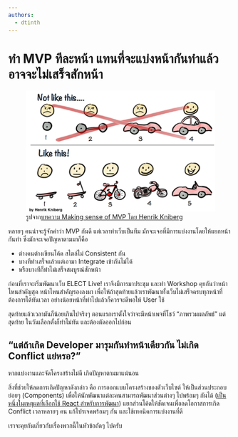 ```yaml
---
authors:
  - dtinth
---
```


# ทำ MVP ทีละหน้า แทนที่จะแบ่งหน้ากันทำแล้วอาจจะไม่เสร็จสักหน้า

<author-list></author-list>

<figure>
  <a href="https://blog.crisp.se/2016/01/25/henrikkniberg/making-sense-of-mvp">
    <img alt="" src="./mvp.png" />
  </a>
  <figcaption>
    รูปจาก<a href="https://blog.crisp.se/2016/01/25/henrikkniberg/making-sense-of-mvp">บทความ Making sense of MVP โดย Henrik Kniberg</a>
  </figcaption>
</figure>

หลายๆ คนน่าจะรู้จักคำว่า MVP กันดี
แต่เวลาทำเว็บเป็นทีม มักจะเจอที่มีการแบ่งงานโดยให้แยกหน้ากันทำ
ซึ่งมักจะเจอปัญหาตามมาก็คือ

- ต่างคนต่างเขียนโค้ด สไตล์ไม่ Consistent กัน
- บางทีทำเสร็จแล้วแต่เอามา Integrate เข้ากันไม่ได้
- หรือบางทีก็ทำไม่เสร็จสมบูรณ์สักหน้า

ก่อนที่เราจะเริ่มพัฒนาเว็บ ELECT Live!
เราจึงมีการมาประชุม และทำ Workshop คุยกันว่าหน้าไหนสำคัญสุด หน้าไหนสำคัญรองลงมา
เพื่อให้ถ้าสุดท้ายแล้วเราพัฒนาทั้งเว็บไม่เสร็จครบทุกหน้าที่ต้องการได้ทันเวลา อย่างน้อยหน้าที่ทำไปแล้วก็ควรจะดีพอให้ User ใช้

สุดท้ายแล้วเวลามันก็น้อยเกินไปจริงๆ
ตอนแรกเราตั้งใจว่าจะมีหน้าเพจที่โชว์ “ภาพรวมผลลัพธ์” แต่สุดท้าย ในวันเลือกตั้งก็ทำไม่ทัน และต้องตัดออกไปก่อน

## “แต่ถ้าเกิด Developer มารุมกันทำหน้าเดียวกัน ไม่เกิด Conflict แย่หรอ?”

หากแบ่งงานและจัดโครงสร้างไม่ดี เกิดปัญหาตามมาแน่นอน

สิ่งที่ช่วยให้ลดการเกิดปัญหาดังกล่าว คือ
การออกแบบโครงสร้างของตัวเว็บไซต์ ให้เป็นส่วนประกอบย่อยๆ (Components) เพื่อให้นักพัฒนาแต่ละคนสามารถพัฒนาส่วนต่างๆ ไปพร้อมๆ กันได้ ([เป็นหนึ่งในเหตุผลที่เลือกใช้ React สำหรับการพัฒนา](https://reactjs.org/docs/thinking-in-react.html))
แยกส่วนโค้ดให้ชัดเจนเพื่อลดโอกาสการเกิด Conflict เวลาหลายๆ คน แก้โปรเจคพร้อมๆ กัน
และใช้เทคนิคการแบ่งงานที่ดี

เราจะคุยกันเกี่ยวกับเรื่องพวกนี้ในหัวข้อถัดๆ ไปครับ
